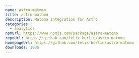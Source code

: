 ```yaml
---
name: astro-matomo
title: astro-matomo
description: Matomo integration for Astro
categories:
  - analytics
npmUrl: https://www.npmjs.com/package/astro-matomo
repoUrl: https://github.com/felix-berlin/astro-matomo
homepageUrl: https://github.com/felix-berlin/astro-matomo
downloads: 1035
---
```

